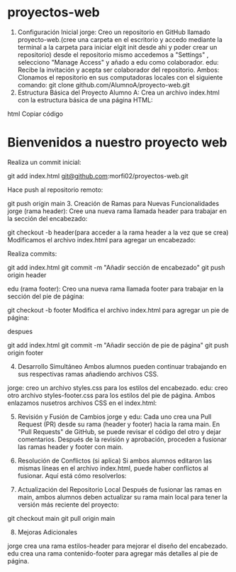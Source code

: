 # proyectos-web
1. Configuración Inicial
jorge:
Creo un repositorio en GitHub llamado proyecto-web.(cree una carpeta en el escritorio y accedo mediante la terminal a la carpeta para iniciar elgit init desde ahi y poder crear un repositorio)
desde el repositorio mismo accedemos a "Settings" , selecciono "Manage Access" y añado a edu como colaborador.
edu:
Recibe la invitación y acepta ser colaborador del repositorio.
Ambos:
Clonamos el repositorio en sus computadoras locales con el siguiente comando:
git clone github.com/AlumnoA/proyecto-web.git
2. Estructura Básica del Proyecto
Alumno A:
Crea un archivo index.html con la estructura básica de una página HTML:

html
Copiar código
<!DOCTYPE html>
<html lang="es">
<head>
    <meta charset="UTF-8">
    <meta name="viewport" content="width=device-width, initial-scale=1.0">
    <title>Proyecto Web</title>
</head>
<body>
    <h1>Bienvenidos a nuestro proyecto web</h1>
</body>
</html>
Realiza un commit inicial:

git add index.html
git@github.com:morfi02/proyectos-web.git

Hace push al repositorio remoto:

git push origin main
3. Creación de Ramas para Nuevas Funcionalidades
jorge (rama header):
Cree una nueva rama llamada header para trabajar en la sección del encabezado:

git checkout -b header(para acceder a la rama header a la vez que se crea)
Modificamos el archivo index.html para agregar un encabezado:

Realiza commits:

git add index.html
git commit -m "Añadir sección de encabezado"
git push origin header

edu (rama footer):
Creo una nueva rama llamada footer para trabajar en la sección del pie de página:

git checkout -b footer
Modifica el archivo index.html para agregar un pie de página:

despues 

git add index.html
git commit -m "Añadir sección de pie de página"
git push origin footer

4. Desarrollo Simultáneo
Ambos alumnos pueden continuar trabajando en sus respectivas ramas añadiendo archivos CSS.

jorge: creo un archivo styles.css para los estilos del encabezado.
edu: creo otro archivo styles-footer.css para los estilos del pie de página.
Ambos enlazamos nusetros archivos CSS en el index.html:

5. Revisión y Fusión de Cambios
jorge y edu:
Cada uno crea una Pull Request (PR) desde su rama (header y footer) hacia la rama main.
En "Pull Requests" de GitHub, se puede revisar el código del otro y dejar  comentarios.
Después de la revisión y aprobación, proceden a fusionar las ramas header y footer con main.
6. Resolución de Conflictos (si aplica)
Si ambos alumnos editaron las mismas líneas en el archivo index.html, puede haber conflictos al fusionar. Aquí está cómo resolverlos:

7. Actualización del Repositorio Local
Después de fusionar las ramas en main, ambos alumnos deben actualizar su rama main local para tener la versión más reciente del proyecto:

git checkout main
git pull origin main

8. Mejoras Adicionales

jorge crea una rama estilos-header para mejorar el diseño del encabezado.
edu  crea una rama contenido-footer para agregar más detalles al pie de página.


